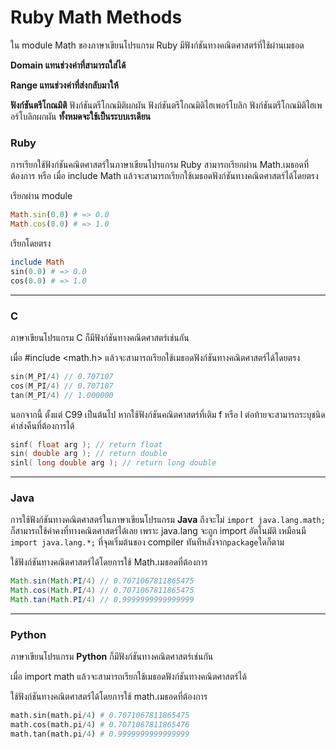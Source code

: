 # Ruby Math Methods

ใน module Math ของภาษาเขียนโปรแกรม Ruby มีฟังก์ชันทางคณิตศาสตร์ที่ใช้ผ่านเมธอด

**Domain แทนช่วงค่าที่สามารถใส่ได้**

**Range แทนช่วงค่าที่ส่งกลับมาให้**

**ฟังก์ชันตรีโกณมิติ** ฟังก์ชันตรีโกณมิติผกผัน ฟังก์ชันตรีโกณมิติไฮเพอร์โบลิก ฟังก์ชันตรีโกณมิติไฮเพอร์โบลิกผกผัน **ทั้งหมดจะใช้เป็นระบบเรเดียน**

### Ruby

การเรียกใช้ฟังก์ชันคณิตศาสตร์ในภาษาเขียนโปรแกรม Ruby สามารถเรียกผ่าน Math.เมธอดที่ต้องการ หรือ เมื่อ include Math แล้วจะสามารถเรียกใช้เมธอดฟังก์ชันทางคณิตศาสตร์ได้โดยตรง

เรียกผ่าน module

```ruby
Math.sin(0.0) # => 0.0
Math.cos(0.0) # => 1.0
```

เรียกโดยตรง

```ruby
include Math
sin(0.0) # => 0.0
cos(0.0) # => 1.0
```

***

### C

ภาษาเขียนโปรแกรม C ก็มีฟังก์ชันทางคณิตศาสตร์เช่นกัน

เมื่อ #include \<math.h> แล้วจะสามารถเรียกใช้เมธอดฟังก์ชันทางคณิตศาสตร์ได้โดยตรง

```c
sin(M_PI/4) // 0.707107
cos(M_PI/4) // 0.707107
tan(M_PI/4) // 1.000000
```

นอกจากนี้ ตั้งแต่ C99 เป็นต้นไป หากใช้ฟังก์ชันคณิตศาสตร์ที่เติม f หรือ l ต่อท้ายจะสามารถระบุชนิดค่าส่งคืนที่ต้องการได้

```c
sinf( float arg ); // return float
sin( double arg ); // return double
sinl( long double arg ); // return long double
```

***

### Java

การใช้ฟังก์ชันทางคณิตศาสตร์ในภาษาเขียนโปรแกรม **Java** ถึงจะไม่ `import java.lang.math;` ก็สามารถใช้ค่าคงที่ทางคณิตศาสตร์ได้เลย เพราะ java.lang จะถูก import อัตโนมัติ เหมือนมี `import java.lang.*;` ที่จุดเริ่มต้นของ compiler ทันทีหลังจาก`package`ใดก็ตาม

ใช้ฟังก์ชันทางคณิตศาสตร์ได้โดยการใช้ Math.เมธอดที่ต้องการ

```java
Math.sin(Math.PI/4) // 0.7071067811865475
Math.cos(Math.PI/4) // 0.7071067811865475
Math.tan(Math.PI/4) // 0.9999999999999999 
```

***

### Python

ภาษาเขียนโปรแกรม **Python** ก็มีฟังก์ชันทางคณิตศาสตร์เช่นกัน

เมื่อ import math แล้วจะสามารถเรียกใช้เมธอดฟังก์ชันทางคณิตศาสตร์ได้

ใช้ฟังก์ชันทางคณิตศาสตร์ได้โดยการใช้ math.เมธอดที่ต้องการ

```python
math.sin(math.pi/4) # 0.7071067811865475
math.cos(math.pi/4) # 0.7071067811865476
math.tan(math.pi/4) # 0.9999999999999999 
```
